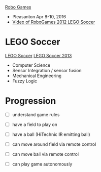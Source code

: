 
[Robo Games](http://robogames.net/index.php)
- Pleasanton Apr 8-10, 2016
- [Video of RoboGames 2012 LEGO Soccer](https://www.youtube.com/watch?v=64RGqxMWNuc)

# LEGO Soccer

[LEGO Soccer](http://robogames.net/rules/lego-soccer.php)
[LEGO Soccer 2013](http://robogames.net/rules/lego-soccer-2013.php)
- Computer Science
- Sensor Integration / sensor fusion
- Mechanical Engineering
- Fuzzy Logic

# Progression

- [ ] understand game rules
- [ ] have a field to play on
- [ ] have a ball (HiTechnic IR emitting ball)
- [ ] can move around field via remote control
- [ ] can move ball via remote control
- [ ] can play game autonomously




